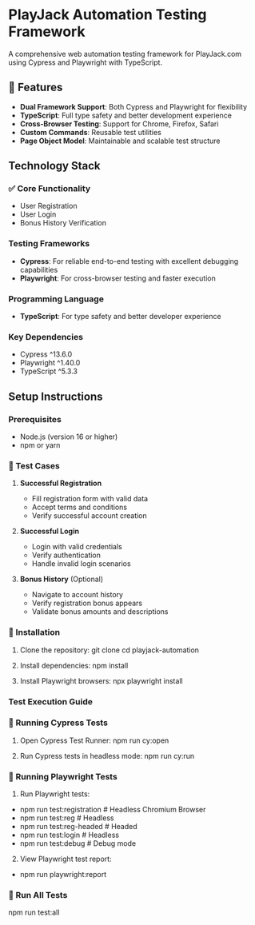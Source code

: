 # PlayJack Automation Testing Framework

A comprehensive web automation testing framework for PlayJack.com using Cypress and Playwright with TypeScript.

## 🚀 Features

- **Dual Framework Support**: Both Cypress and Playwright for flexibility
- **TypeScript**: Full type safety and better development experience
- **Cross-Browser Testing**: Support for Chrome, Firefox, Safari
- **Custom Commands**: Reusable test utilities
- **Page Object Model**: Maintainable and scalable test structure

## Technology Stack

### ✅ Core Functionality
- User Registration
- User Login
- Bonus History Verification

### Testing Frameworks
- **Cypress**: For reliable end-to-end testing with excellent debugging capabilities
- **Playwright**: For cross-browser testing and faster execution

### Programming Language
- **TypeScript**: For type safety and better developer experience

### Key Dependencies
- Cypress ^13.6.0
- Playwright ^1.40.0
- TypeScript ^5.3.3

## Setup Instructions

### Prerequisites
- Node.js (version 16 or higher)
- npm or yarn

### 🧪 Test Cases
1. **Successful Registration**
    - Fill registration form with valid data
    - Accept terms and conditions
    - Verify successful account creation

2. **Successful Login**
    - Login with valid credentials
    - Verify authentication
    - Handle invalid login scenarios

3. **Bonus History** (Optional)
    - Navigate to account history
    - Verify registration bonus appears
    - Validate bonus amounts and descriptions

###  🧪 Installation
1. Clone the repository:
   git clone <repository-url>
   cd playjack-automation

2. Install dependencies:
   npm install

3. Install Playwright browsers:
   npx playwright install

### Test Execution Guide
### 🚀 Running Cypress Tests
1. Open Cypress Test Runner:
   npm run cy:open

2. Run Cypress tests in headless mode:
   npm run cy:run

### 🚀 Running Playwright Tests
1. Run Playwright tests:
- npm run test:registration  # Headless Chromium Browser
- npm run test:reg           # Headless
- npm run test:reg-headed    # Headed
- npm run test:login         # Headless
- npm run test:debug         # Debug mode

2. View Playwright test report:
- npm run playwright:report

### 🚀 Run All Tests
npm run test:all